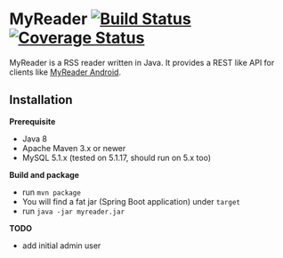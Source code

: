 MyReader [![Build Status](https://api.travis-ci.org/ksokol/myreader.png?branch=master)](https://travis-ci.org/ksokol/myreader/) [![Coverage Status](https://coveralls.io/repos/ksokol/myreader/badge.png?branch=master)](https://coveralls.io/r/ksokol/myreader?branch=master)
========

MyReader is a RSS reader written in Java. It provides a REST like API for clients like [MyReader Android](https://github.com/ksokol/myreader-android).

Installation
------------

**Prerequisite**

- Java 8
- Apache Maven 3.x or newer
- MySQL 5.1.x (tested on 5.1.17, should run on 5.x too)

**Build and package**

- run `mvn package`
- You will find a fat jar (Spring Boot application) under `target`
- run `java -jar myreader.jar`


**TODO**

- add initial admin user
